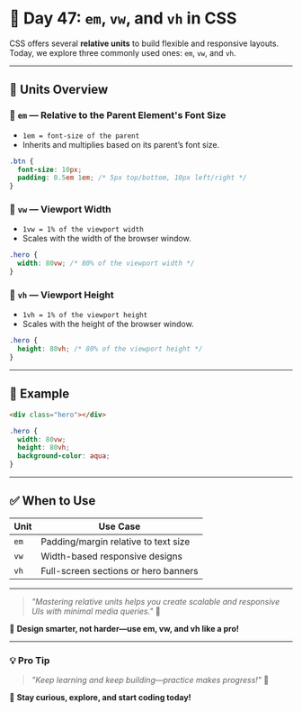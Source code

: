 # 🚀 Day 47: `em`, `vw`, and `vh` in CSS

CSS offers several **relative units** to build flexible and responsive layouts. Today, we explore three commonly used ones: `em`, `vw`, and `vh`.

---

## 📏 Units Overview

### 🔹 `em` — Relative to the Parent Element's Font Size
- `1em = font-size of the parent`
- Inherits and multiplies based on its parent’s font size.
```css
.btn {
  font-size: 10px;
  padding: 0.5em 1em; /* 5px top/bottom, 10px left/right */
}
```

### 🔹 `vw` — Viewport Width
- `1vw = 1% of the viewport width`
- Scales with the width of the browser window.
```css
.hero {
  width: 80vw; /* 80% of the viewport width */
}
```

### 🔹 `vh` — Viewport Height
- `1vh = 1% of the viewport height`
- Scales with the height of the browser window.
```css
.hero {
  height: 80vh; /* 80% of the viewport height */
}
```

---

## 🧪 Example

```html
<div class="hero"></div>
```

```css
.hero {
  width: 80vw;
  height: 80vh;
  background-color: aqua;
}
```

---

## ✅ When to Use

| Unit | Use Case |
|------|----------|
| `em` | Padding/margin relative to text size |
| `vw` | Width-based responsive designs |
| `vh` | Full-screen sections or hero banners |


---

> _"Mastering relative units helps you create scalable and responsive UIs with minimal media queries."_ 💪


🚀 **Design smarter, not harder—use em, vw, and vh like a pro!**

---

### 💡 **Pro Tip**
> _"Keep learning and keep building—practice makes progress!"_ 💪

🚀 **Stay curious, explore, and start coding today!**
